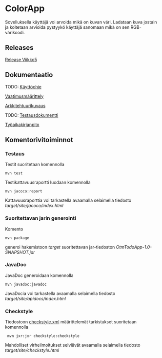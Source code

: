 # ColorApp

Sovelluksella käyttäjä voi arvoida mikä on kuvan väri. Ladataan kuva jostain ja koitetaan arvioida pystyykö käyttäjä sanomaan mikä on sen RGB-värikoodi.

## Releases

[Release Viikko5](https://github.com/jussico/ot-harjoitustyo/releases/tag/viikko5)

## Dokumentaatio

TODO: [Käyttöohje](https://github.com/jussico/ot-harjoitustyo/blob/master/ColorApp/dokumentaatio/kayttoohje.md)

[Vaatimusmäärittely](https://github.com/jussico/ot-harjoitustyo/blob/master/ColorApp/dokumentaatio/vaatimusmaarittely.md)

[Arkkitehtuurikuvaus](https://github.com/jussico/ot-harjoitustyo/blob/master/ColorApp/dokumentaatio/arkkitehtuuri.md)

TODO: [Testausdokumentti](https://github.com/jussico/ot-harjoitustyo/blob/master/ColorApp/dokumentaatio/testaus.md)

[Työaikakirjanpito](https://github.com/jussico/ot-harjoitustyo/blob/master/ColorApp/dokumentaatio/tuntikirjanpito.md)

## Komentorivitoiminnot

### Testaus

Testit suoritetaan komennolla

```
mvn test
```

Testikattavuusraportti luodaan komennolla

```
mvn jacoco:report
```

Kattavuusraporttia voi tarkastella avaamalla selaimella tiedosto _target/site/jacoco/index.html_

### Suoritettavan jarin generointi

Komento

```
mvn package
```

generoi hakemistoon _target_ suoritettavan jar-tiedoston _OtmTodoApp-1.0-SNAPSHOT.jar_

### JavaDoc

JavaDoc generoidaan komennolla

```
mvn javadoc:javadoc
```

JavaDocia voi tarkastella avaamalla selaimella tiedosto _target/site/apidocs/index.html_

### Checkstyle

Tiedostoon [checkstyle.xml](https://github.com/mluukkai/OtmTodoApp/blob/master/checkstyle.xml) määrittelemät tarkistukset suoritetaan komennolla

```
 mvn jxr:jxr checkstyle:checkstyle
```

Mahdolliset virheilmoitukset selviävät avaamalla selaimella tiedosto _target/site/checkstyle.html_
